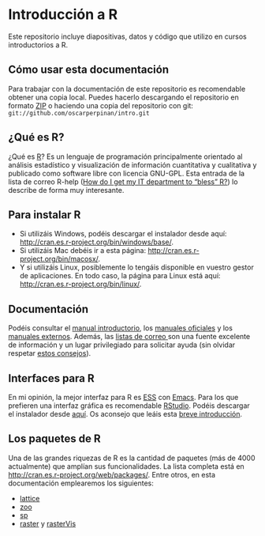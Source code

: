 Introducción a R
====
Este repositorio incluye diapositivas, datos y código que utilizo en cursos introductorios a R.

Cómo usar esta documentación
---- 
Para trabajar con la documentación de este repositorio es recomendable obtener una copia local. Puedes hacerlo descargando el repositorio en formato [ZIP](https://github.com/oscarperpinan/intro/archive/master.zip) o haciendo una copia del repositorio con git: `git://github.com/oscarperpinan/intro.git`

¿Qué es R?
----
¿Qué es [R](http://procomun.wordpress.com/2011/02/23/que-es-r/)? 
Es un lenguaje de programación principalmente orientado al análisis estadístico y visualización de información cuantitativa y cualitativa y publicado como software libre con licencia GNU-GPL. 
Esta entrada de la lista de correo R-help ([How do I get my IT department to “bless” R?](http://tolstoy.newcastle.edu.au/R/e6/help/09/02/4456.html)) lo describe de forma muy interesante.

Para instalar R
----

* Si utilizáis Windows, podéis descargar el instalador desde aquí: http://cran.es.r-project.org/bin/windows/base/.
* Si utilizáis Mac debéis ir a esta página: http://cran.es.r-project.org/bin/macosx/.
* Y si utilizáis Linux, posiblemente lo tengáis disponible en vuestro gestor de aplicaciones. En todo caso, la página para Linux está aquí: http://cran.es.r-project.org/bin/linux/.

Documentación 
----
Podéis consultar el [manual introductorio](http://cran.r-project.org/doc/manuals/R-intro.html), los [manuales oficiales](http://cran.r-project.org/manuals.html) y los [manuales externos](http://cran.r-project.org/other-docs.html). 
Además, las [listas de correo ](http://www.r-project.org/mail.html) son una fuente excelente de información y un lugar privilegiado para solicitar ayuda (sin olvidar respetar [estos consejos](http://www.r-project.org/posting-guide.html)).

Interfaces para R
----
En mi opinión, la mejor interfaz para R es [ESS](http://ess.r-project.org/) con [Emacs](http://www.gnu.org/software/emacs/). 
Para los que prefieren una interfaz gráfica es recomendable [RStudio](http://www.rstudio.com/ide/). 
Podéis descargar el instalador desde [aquí](http://www.rstudio.com/ide/download/desktop). Os aconsejo que leáis esta [breve introducción](http://www.rstudio.com/ide/docs/using/source).

Los paquetes de R
----
Una de las grandes riquezas de R es la cantidad de paquetes (más de 4000 actualmente) que amplían sus funcionalidades. 
La lista completa está en http://cran.es.r-project.org/web/packages/. 
Entre otros, en esta documentación emplearemos los siguientes:

* [lattice](http://lattice.r-forge.r-project.org/)
* [zoo](http://cran.es.r-project.org/web/packages/zoo/)
* [sp](http://cran.r-project.org/web/packages/sp/)
* [raster](http://cran.es.r-project.org/web/packages/raster/) y [rasterVis](http://rastervis.r-forge.r-project.org/)

